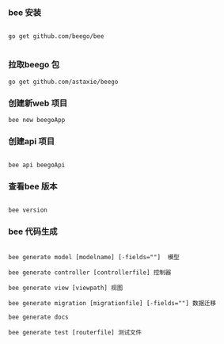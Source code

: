 ### bee 安装

```

go get github.com/beego/bee


```

### 拉取beego 包

```
go get github.com/astaxie/beego 

```

### 创建新web 项目

```
bee new beegoApp

```


### 创建api 项目

```

bee api beegoApi

```

### 查看bee 版本

```

bee version

```

### bee 代码生成

```

bee generate model [modelname] [-fields=""]  模型

bee generate controller [controllerfile] 控制器

bee generate view [viewpath] 视图

bee generate migration [migrationfile] [-fields=""] 数据迁移
    
bee generate docs
    
bee generate test [routerfile] 测试文件


```